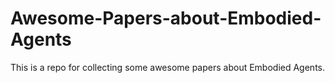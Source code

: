 # Awesome-Papers-about-Embodied-Agents

This is a repo for collecting some awesome papers about Embodied Agents.
